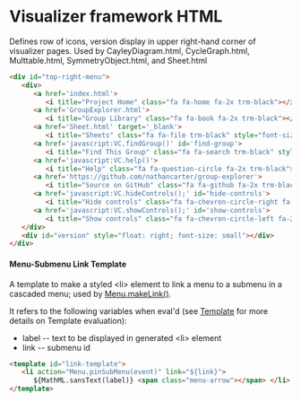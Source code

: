 # Visualizer framework HTML

Defines row of icons, version display in upper right-hand corner of visualizer pages.
Used by CayleyDiagram.html, CycleGraph.html, Multtable.html, SymmetryObject.html, and Sheet.html
```html
<div id="top-right-menu">
   <div>
      <a href='index.html'>
         <i title="Project Home" class="fa fa-home fa-2x trm-black"></i></a>
      <a href='GroupExplorer.html'>
         <i title="Group Library" class="fa fa-book fa-2x trm-black"></i></a>
      <a href='Sheet.html' target='_blank'>
         <i title="Sheets" class="fa fa-file trm-black" style="font-size:1.5em;vertical-align:10%;"></i></a>
      <a href='javascript:VC.findGroup()' id='find-group'>
         <i title="Find This Group" class="fa fa-search trm-black" style="font-size:1.75em;vertical-align:10%;"></i></a>
      <a href='javascript:VC.help()'>
         <i title="Help" class="fa fa-question-circle fa-2x trm-black"></i></a>
      <a href='https://github.com/nathancarter/group-explorer'>
         <i title="Source on GitHub" class="fa fa-github fa-2x trm-black"></i></a>
      <a href='javascript:VC.hideControls();' id='hide-controls'>
         <i title="Hide controls" class="fa fa-chevron-circle-right fa-2x trm-black"></i></a>
      <a href='javascript:VC.showControls();' id='show-controls'>
         <i title="Show controls" class="fa fa-chevron-circle-left fa-2x trm-black"></i></a>
   </div>
   <div id="version" style="float: right; font-size: small"></div>
</div>
```
#### Menu-Submenu Link Template
A template to make a styled &lt;li&gt; element to link a menu to a submenu in a cascaded menu;
used by [Menu.makeLink()](../js/Menu.md#menumakelinklabel-link).

It refers to the following variables when eval'd (see [Template](../js/Template.md) for more details on Template evaluation):
  * label -- text to be displayed in generated &lt;li&gt; element
  * link -- submenu id

```html
<template id="link-template">
   <li action="Menu.pinSubMenu(event)" link="${link}">
      ${MathML.sansText(label)} <span class="menu-arrow"></span> </li>
</template>
```
